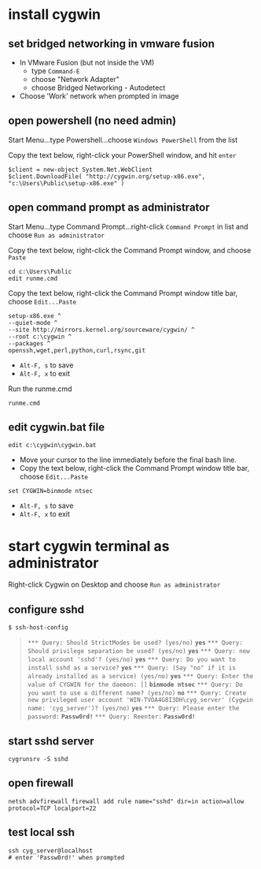 # install cygwin

## set bridged networking in vmware fusion
* In VMware Fusion (but not inside the VM)
	* type `Command-E`
	* choose "Network Adapter"
	* choose Bridged Networking - Autodetect
* Choose 'Work' network when prompted in image

## open powershell (no need admin)

Start Menu...type Powershell...choose `Windows PowerShell` from the list

Copy the text below, right-click your PowerShell window, and hit `enter`

```
$client = new-object System.Net.WebClient
$client.DownloadFile( "http://cygwin.org/setup-x86.exe", "c:\Users\Public\setup-x86.exe" )
```

## open command prompt as administrator

Start Menu...type Command Prompt...right-click `Command Prompt` in list and choose `Run as administrator`

Copy the text below, right-click the Command Prompt window, and choose `Paste`

```
cd c:\Users\Public
edit runme.cmd
```

Copy the text below, right-click the Command Prompt window title bar, choose `Edit...Paste`

```
setup-x86.exe ^
--quiet-mode ^
--site http://mirrors.kernel.org/sourceware/cygwin/ ^
--root c:\cygwin ^
--packages ^
openssh,wget,perl,python,curl,rsync,git
```

* `Alt-F, s` to save
* `Alt-F, x` to exit

Run the runme.cmd

```
runme.cmd
```

## edit cygwin.bat file

```
edit c:\cygwin\cygwin.bat
```

* Move your cursor to the line immediately before the final bash line.
* Copy the text below, right-click the Command Prompt window title bar, choose `Edit...Paste`

```
set CYGWIN=binmode ntsec
```

* `Alt-F, s` to save
* `Alt-F, x` to exit

# start cygwin terminal as administrator

Right-click Cygwin on Desktop and choose `Run as administrator`

## configure sshd

```
$ ssh-host-config
```
> `*** Query: Should StrictModes be used? (yes/no)` **`yes`** 
> `*** Query: Should privilege separation be used? (yes/no)` **`yes`** 
> `*** Query: new local account 'sshd'? (yes/no)` **`yes`** 
> `*** Query: Do you want to install sshd as a service?` **`yes`** 
> `*** Query: (Say "no" if it is already installed as a service) (yes/no)` **`yes`** 
> `*** Query: Enter the value of CYGWIN for the daemon: []` **`binmode ntsec`** 
> `*** Query: Do you want to use a different name? (yes/no)` **`no`** 
> `*** Query: Create new privileged user account 'WIN-TVOA4G8I3DH\cyg_server' (Cygwin name: 'cyg_server')? (yes/no)` **`yes`** 
> `*** Query: Please enter the password:` **`Passw0rd!`** 
> `*** Query: Reenter:` **`Passw0rd!`** 

## start sshd server
```
cygrunsrv -S sshd
```

## open firewall
```
netsh advfirewall firewall add rule name="sshd" dir=in action=allow protocol=TCP localport=22
```

## test local ssh
```
ssh cyg_server@localhost
# enter 'Passw0rd!' when prompted
```	
